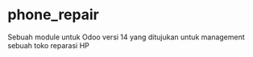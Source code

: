 # phone_repair
Sebuah module untuk Odoo versi 14 yang ditujukan untuk management sebuah toko reparasi HP
